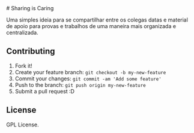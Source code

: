 <content>
# Sharing is Caring
 
Uma simples ideia para se compartilhar entre os colegas datas e material de apoio para provas e trabalhos de uma maneira mais organizada e centralizada.
 
## Contributing
 
1. Fork it!
2. Create your feature branch: `git checkout -b my-new-feature`
3. Commit your changes: `git commit -am 'Add some feature'`
4. Push to the branch: `git push origin my-new-feature`
5. Submit a pull request :D
 
## License
 
GPL License.

</content>